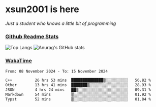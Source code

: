# xsun2001 is here

*Just a student who knows a little bit of programming*

### [Github Readme Stats](https://github.com/anuraghazra/github-readme-stats)

![Top Langs](https://github-readme-stats.vercel.app/api/top-langs/?username=xsun2001&layout=compact&theme=radical) ![Anurag's GitHub stats](https://github-readme-stats.vercel.app/api?username=xsun2001&show_icons=true&theme=radical)

### [WakaTime](https://wakatime.com)

<!--START_SECTION:waka-->

```txt
From: 08 November 2024 - To: 15 November 2024

C++          26 hrs 53 mins  ██████████████▒░░░░░░░░░░   56.82 %
Other        13 hrs 41 mins  ███████▒░░░░░░░░░░░░░░░░░   28.93 %
JSON         4 hrs 24 mins   ██▒░░░░░░░░░░░░░░░░░░░░░░   09.31 %
Markdown     54 mins         ▒░░░░░░░░░░░░░░░░░░░░░░░░   01.92 %
Typst        52 mins         ▒░░░░░░░░░░░░░░░░░░░░░░░░   01.84 %
```

<!--END_SECTION:waka-->
